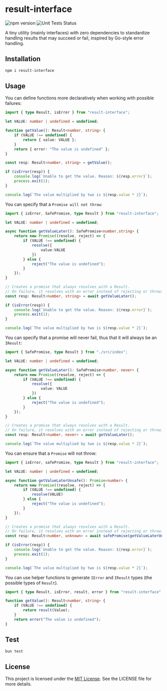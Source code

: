 # result-interface

![npm version](https://img.shields.io/npm/v/result-interface)
![Unit Tests Status](https://img.shields.io/github/actions/workflow/status/constraintAutomaton/result-interface-ts/ci.yml?label=unit+test
)

A tiny utility (mainly interfaces) with zero dependencies to standardize handling results that may succeed or fail, inspired by Go-style error handling.

## Installation

```bash
npm i result-interface
```

## Usage

You can define functions more declaratively when working with possible failures:

```ts
import { type Result, isError } from "result-interface";

let VALUE: number | undefined = undefined;

function getValue(): Result<number, string> {
    if (VALUE !== undefined) {
        return { value: VALUE };
    }
    return { error: "The value is undefined" };
}

const resp: Result<number, string> = getValue();

if (isError(resp)) {
    console.log(`Unable to get the value. Reason: ${resp.error}`);
    process.exit(1);
}

console.log(`The value multiplied by two is ${resp.value * 2}`);
```
You can specify that a `Promise will not throw`:

```ts
import { isError, SafePromise, type Result } from "result-interface";

let VALUE: number | undefined = undefined;

async function getValueLater(): SafePromise<number,string> {
    return new Promise((resolve, reject) => {
        if (VALUE !== undefined) {
            resolve({
                value:VALUE
            })
        } else {
            reject("The value is undefined");
        }
    });
}

// Creates a promise that always resolves with a Result. 
// On failure, it resolves with an error instead of rejecting or throwing.
const resp: Result<number, string> = await getValueLater();

if (isError(resp)) {
    console.log(`Unable to get the value. Reason: ${resp.error}`);
    process.exit(1);
}

console.log(`The value multiplied by two is ${resp.value * 2}`);
```

You can specify that a promise will never fail, thus that it will always be an `IResult`:
```ts
import { SafePromise, type Result } from "./src/index";

let VALUE: number | undefined = undefined;

async function getValueLater(): SafePromise<number, never> {
    return new Promise((resolve, reject) => {
        if (VALUE !== undefined) {
            resolve({
                value: VALUE
            })
        } else {
            reject("The value is undefined");
        }
    });
}

// Creates a promise that always resolves with a Result. 
// On failure, it resolves with an error instead of rejecting or throwing.
const resp: Result<number, never> = await getValueLater();

console.log(`The value multiplied by two is ${resp.value * 2}`);
```
You can ensure that a `Promise` will not throw:

```ts
import { isError, safePromise, type Result } from "result-interface";

let VALUE: number | undefined = undefined;

async function getValueLaterUnsafe(): Promise<number> {
    return new Promise((resolve, reject) => {
        if (VALUE !== undefined) {
            resolve(VALUE)
        } else {
            reject("The value is undefined");
        }
    });
}

// Creates a promise that always resolves with a Result. 
// On failure, it resolves with an error instead of rejecting or throwing.
const resp: Result<number, unknown> = await safePromise(getValueLaterUnsafe());

if (isError(resp)) {
    console.log(`Unable to get the value. Reason: ${resp.error}`);
    process.exit(1);
}

console.log(`The value multiplied by two is ${resp.value * 2}`);
```

You can use helper functions to generate `IError` and `IResult` types (the possible types of `Result`).

```ts
import { type Result, isError, result, error } from "result-interface";

function getValue(): Result<number, string> {
    if (VALUE !== undefined) {
        return result(Value);
    }
    return error("The value is undefined");
}
```

## Test

```bash
bun test
```
## License

This project is licensed under the [MIT License](./LICENSE). See the LICENSE file for more details.
